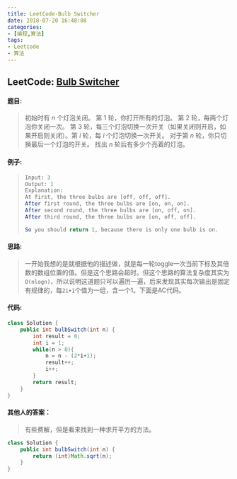 ```yaml
---
title: LeetCode-Bulb Switcher
date: 2018-07-20 16:48:08
categories:
- [编程,算法]
tags:
- Leetcode
- 算法
---
```




## LeetCode: [Bulb Switcher](https://leetcode.com/problems/bulb-switcher/)

#### 题目:

> 初始时有 *n* 个灯泡关闭。 第 1 轮，你打开所有的灯泡。 第 2 轮，每两个灯泡你关闭一次。 第 3 轮，每三个灯泡切换一次开关（如果关闭则开启，如果开启则关闭）。第 *i* 轮，每 *i* 个灯泡切换一次开关。 对于第 *n* 轮，你只切换最后一个灯泡的开关。 找出 *n* 轮后有多少个亮着的灯泡。

#### 例子:

> ```java
> Input: 3
> Output: 1 
> Explanation: 
> At first, the three bulbs are [off, off, off].
> After first round, the three bulbs are [on, on, on].
> After second round, the three bulbs are [on, off, on].
> After third round, the three bulbs are [on, off, off]. 
> 
> So you should return 1, because there is only one bulb is on.
> ```

#### 思路:

> 一开始我想的是就根据他的描述做，就是每一轮toggle一次当前下标及其倍数的数组位置的值。但是这个思路会超时。但这个思路的算法复杂度其实为`O(nlogn)`，所以说明这道题只可以遍历一遍，后来发现其实每次输出是固定有规律的，每`2i+1`个值为一组，含一个1。下面是AC代码。

#### 代码:

```java
class Solution {
    public int bulbSwitch(int n) {
        int result = 0;
        int i = 1;
        while(n > 0){
            n = n - (2*i+1);
            result++;
            i++;
        }
        return result;
    }
}
```

#### 其他人的答案：

> 有些费解，但是看来找到一种求开平方的方法。

```java
class Solution {
    public int bulbSwitch(int n) {
        return (int)Math.sqrt(n);
    }
}
```

